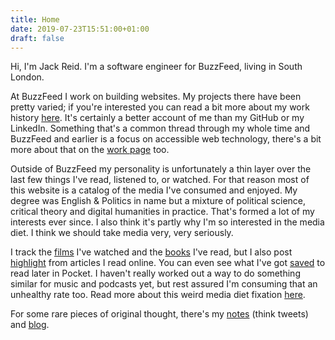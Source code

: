 ```yaml
---
title: Home
date: 2019-07-23T15:51:00+01:00
draft: false
---
```


Hi, I'm Jack Reid. I'm a software engineer for BuzzFeed, living in South London.

At BuzzFeed I work on building websites. My projects there have been pretty varied; if you're interested you can read a bit more about my work history [here](/work). It's certainly a better account of me than my GitHub or my LinkedIn. Something that's a common thread through my whole time and BuzzFeed and earlier is a focus on accessible web technology, there's a bit more about that on the [work page](/work) too.

Outside of BuzzFeed my personality is unfortunately a thin layer over the last few things I've read, listened to, or watched. For that reason most of this website is a catalog of the media I've consumed and enjoyed. My degree was English & Politics in name but a mixture of political science, critical theory and digital humanities in practice. That's formed a lot of my interests ever since. I also think it's partly why I'm so interested in the media diet. I think we should take media very, very seriously.

I track the [films](/films/watched) I've watched and the [books](/books/read) I've read, but I also post [highlight](/highlight) from articles I read online. You can even see what I've got [saved](/articles/saved) to read later in Pocket. I haven't really worked out a way to do something similar for music and podcasts yet, but rest assured I'm consuming that an unhealthy rate too. Read more about this weird media diet fixation [here](/media).

For some rare pieces of original thought, there's my [notes](/note) (think tweets) and [blog](/post).

